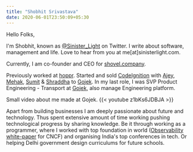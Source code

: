 ```yaml
---
title: "Shobhit Srivastava"
date: 2020-06-01T23:50:09+05:30
---
```


Hello Folks,

I'm Shobhit, known as [@Sinister_Light](https://twitter.com/Sinister_Light) on Twitter. I write about
software, management and life. Love to hear from you at me[at]sinisterlight.com.

Currently, I am co-founder and CEO for [shovel.company](https://shovel.company).

Previously worked at
[hoppr](https://www.crunchbase.com/organization/hoppr). Started and
sold [CodeIgnition](https://www.crunchbase.com/organization/codelgnition) with [Ajey](https://twitter.com/ajeygore), [Mehak](https://twitter.com/MehakKahlon), [Sumit](https://twitter.com/timusg) & [Shraddha](https://twitter.com/shraddhagore) to [Gojek](https://www.gojek.io/).
In my last role, I was SVP Product Engineering - Transport at [Gojek](https://www.gojek.io/), also manage Engineering platform.

Small video about me made at Gojek.
{{< youtube z1bKs6JDBJA >}}

Apart from building businesses I am deeply passionate about future and technology. Thus spent extensive amount of time working pushing technological progress by sharing knowledge. Be it through working as a programmer, where I worked with top foundation in world ([Observability white-paper](https://github.com/cncf/tag-observability/blob/main/whitepaper.md) for CNCF) and organising India's top conferences in tech. Or helping Delhi government design curriculums for future schools.
